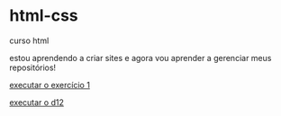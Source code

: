 # html-css
 curso html

estou aprendendo a criar sites e agora vou aprender a gerenciar meus repositórios!

<a href="https://luishenriquesantana.github.io/html-css/exerc%C3%ADcios/ex001/">executar o exercício 1

<a href="exercícios/d12/pacote-d012/"> executar o d12
